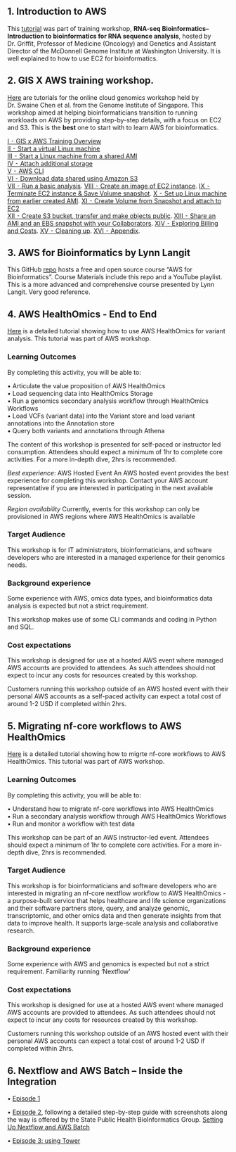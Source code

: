## 1. Introduction to AWS

This
[tutorial](https://rnabio.org/module-00-setup/0000/06/01/Intro_to_AWS/)
was part of training workshop, **RNA-seq Bioinformatics–Introduction to
bioinformatics for RNA sequence analysis**, hosted by Dr. Griffit,
Professor of Medicine (Oncology) and Genetics and Assistant Director of
the McDonnell Genome Institute at Washington University. It is well
explained to how to use EC2 for bioinformatics.

## 2. GIS X AWS training workshop.

[Here](https://d3dxnowv1fnvq7.cloudfront.net/) are tutorials for the
online cloud genomics workshop held by Dr. Swaine Chen et al. from the
Genome Institute of Singapore. This workshop aimed at helping
bioinformaticians transition to running workloads on AWS by providing
step-by-step details, with a focus on EC2 and S3. This is the **best**
one to start with to learn AWS for bioinformatics.

[I ⁃ GIS x AWS Training
Overview](https://d3dxnowv1fnvq7.cloudfront.net/01-hpc-overview.html)  
[II ⁃ Start a virtual Linux
machine](https://d3dxnowv1fnvq7.cloudfront.net/02-setup-ec2.html)  
[III ⁃ Start a Linux machine from a shared
AMI](https://d3dxnowv1fnvq7.cloudfront.net/03-ec2fromsharedami.html)  
[IV ⁃ Attach additional
storage](https://d3dxnowv1fnvq7.cloudfront.net/04-attachstorage.html)  
[V ⁃ AWS
CLI](https://d3dxnowv1fnvq7.cloudfront.net/15-awscli-intro.html)  
[VI ⁃ Download data shared using Amazon
S3](https://d3dxnowv1fnvq7.cloudfront.net/05-downloaddatafroms3.html)  
[VII ⁃ Run a basic
analysis](https://d3dxnowv1fnvq7.cloudfront.net/06-runanalyses.html).
[VIII ⁃ Create an image of EC2
instance](https://d3dxnowv1fnvq7.cloudfront.net/07-create-image.html).
[IX ⁃ Terminate EC2 instance & Save Volume
snapshot](https://d3dxnowv1fnvq7.cloudfront.net/08-stopterminateec2.html).
[X ⁃ Set up Linux machine from earlier created
AMI](https://d3dxnowv1fnvq7.cloudfront.net/10-recreateinstanceami.html).
[XI ⁃ Create Volume from Snapshot and attach to
EC2](https://d3dxnowv1fnvq7.cloudfront.net/11-volumefromsnap.html)  
[XII ⁃ Create S3 bucket, transfer and make objects
public](https://d3dxnowv1fnvq7.cloudfront.net/12-creates3sharedata.html).
[XIII ⁃ Share an AMI and an EBS snapshot with your
Collaborators](https://d3dxnowv1fnvq7.cloudfront.net/13-shareami.html).
[XIV ⁃ Exploring Billing and
Costs](https://d3dxnowv1fnvq7.cloudfront.net/09-exploringcostsbilling.html).
[XV ⁃ Cleaning
up](https://d3dxnowv1fnvq7.cloudfront.net/16-cleanup.html). [XVI ⁃
Appendix](https://d3dxnowv1fnvq7.cloudfront.net/14-appendix.html).

## 3. AWS for Bioinformatics by Lynn Langit

This GitHub [repo](https://github.com/lynnlangit/aws-for-bioinformatics)
hosts a free and open source course “AWS for Bioinformatics”. Course
Materials include this repo and a YouTube playlist. This is a more
advanced and comprehensive course presented by Lynn Langit. Very good
reference.

## 4. AWS HealthOmics - End to End

[Here](https://catalog.workshops.aws/amazon-omics-end-to-end/en-US) is a
detailed tutorial showing how to use AWS HealthOmics for variant
analysis. This tutorial was part of AWS workshop.

### Learning Outcomes

By completing this activity, you will be able to:

• Articulate the value proposition of AWS HealthOmics  
• Load sequencing data into HealthOmics Storage  
• Run a genomics secondary analysis workflow through HealthOmics
Workflows  
• Load VCFs (variant data) into the Variant store and load variant
annotations into the Annotation store  
• Query both variants and annotations through Athena

The content of this workshop is presented for self-paced or instructor
led consumption. Attendees should expect a minimum of 1hr to complete
core activities. For a more in-depth dive, 2hrs is recommended.

*Best experience*: AWS Hosted Event An AWS hosted event provides the
best experience for completing this workshop. Contact your AWS account
representative if you are interested in participating in the next
available session.

*Region availability* Currently, events for this workshop can only be
provisioned in AWS regions where AWS HealthOmics is available

### Target Audience

This workshop is for IT administrators, bioinformaticians, and software
developers who are interested in a managed experience for their genomics
needs.

### Background experience

Some experience with AWS, omics data types, and bioinformatics data
analysis is expected but not a strict requirement.

This workshop makes use of some CLI commands and coding in Python and
SQL.

### Cost expectations

This workshop is designed for use at a hosted AWS event where managed
AWS accounts are provided to attendees. As such attendees should not
expect to incur any costs for resources created by this workshop.

Customers running this workshop outside of an AWS hosted event with
their personal AWS accounts as a self-paced activity can expect a total
cost of around 1-2 USD if completed within 2hrs.

## 5. Migrating nf-core workflows to AWS HealthOmics

[Here](https://catalog.us-east-1.prod.workshops.aws/workshops/76d4a4ff-fe6f-436a-a1c2-f7ce44bc5d17/en-US)
is a detailed tutorial showing how to migrte nf-core workflows to AWS
HealthOmics. This tutorial was part of AWS workshop.

### Learning Outcomes

By completing this activity, you will be able to:

• Understand how to migrate nf-core workflows into AWS HealthOmics  
• Run a secondary analysis workflow through AWS HealthOmics Workflows  
• Run and monitor a workflow with test data

This workshop can be part of an AWS instructor-led event. Attendees
should expect a minimum of 1hr to complete core activities. For a more
in-depth dive, 2hrs is recommended.

### Target Audience

This workshop is for bioinformaticians and software developers who are
interested in migrating an nf-core nextflow workflow to AWS
HealthOmics - a purpose-built service that helps healthcare and life
science organizations and their software partners store, query, and
analyze genomic, transcriptomic, and other omics data and then generate
insights from that data to improve health. It supports large-scale
analysis and collaborative research.

### Background experience

Some experience with AWS and genomics is expected but not a strict
requirement. Familiarity running ‘Nextflow’

### Cost expectations

This workshop is designed for use at a hosted AWS event where managed
AWS accounts are provided to attendees. As such attendees should not
expect to incur any costs for resources created by this workshop.

Customers running this workshop outside of an AWS hosted event with
their personal AWS accounts can expect a total cost of around 1-2 USD if
completed within 2hrs.

## 6. Nextflow and AWS Batch – Inside the Integration

• [Episode
1](https://seqera.io/blog/nextflow-and-aws-batch-inside-the-integration-part-1-of-3/)

• [Episode
2](https://seqera.io/blog/nextflow-and-aws-batch-inside-the-integration-part-2-of-3/),
following a detailed step-by-step guide with screenshots along the way
is offered by the State Public Health BioInformatics Group. [Setting Up
Nextflow and AWS
Batch](https://staphb.org/resources/2020-04-29-nextflow_batch.html)

• [Episode 3: using
Tower](https://seqera.io/blog/nextflow-and-aws-batch-using-tower-part-3-of-3/)

